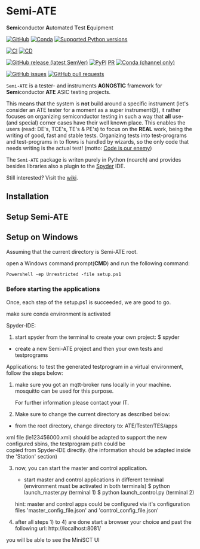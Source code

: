 # Semi-ATE

**Semi**conductor **A**utomated **T**est **E**quipment

[![GitHub](https://img.shields.io/github/license/Semi-ATE/Semi-ATE?color=black)](https://github.com/Semi-ATE/Semi-ATE/blob/main/LICENSE)
[![Conda](https://img.shields.io/conda/pn/conda-forge/starz?color=black)](https://www.lifewire.com/what-is-noarch-package-2193808)
[![Supported Python versions](https://img.shields.io/badge/python-%3E%3D3.7-black)](https://www.python.org/downloads/)

[![CI](https://github.com/Semi-ATE/Semi-ATE/workflows/CI/badge.svg?branch=master)](https://github.com/Semi-ATE/Semi-ATE/actions?query=workflow%3ACI)
[![CD](https://github.com/Semi-ATE/Semi-ATE/workflows/CD/badge.svg)](https://github.com/Semi-ATE/Semi-ATE/actions?query=workflow%3ACD)

[![GitHub release (latest SemVer)](https://img.shields.io/github/v/release/Semi-ATE/Semi-ATE?color=blue&label=GitHub&sort=semver)](https://github.com/Semi-ATE/Semi-ATE/releases/latest)
[![PyPI](https://img.shields.io/pypi/v/Semi-ATE?color=blue&label=PyPI)](https://pypi.org/project/Semi-ATE/)
[PR](https://github.com/conda-forge/staged-recipes/pull/16188)
[![Conda (channel only)](https://img.shields.io/conda/vn/conda-forge/Semi-ATE?color=blue&label=conda-forge)](https://github.com/conda-forge/semi-ate-feedstock)

[![GitHub issues](https://img.shields.io/github/issues/Semi-ATE/Semi-ATE)](https://github.com/Semi-ATE/Semi-ATE/issues)
[![GitHub pull requests](https://img.shields.io/github/issues-pr/Semi-ATE/Semi-ATE)](https://github.com/Semi-ATE/Semi-ATE/pulls)

`Semi-ATE` is a tester- and instruments **AGNOSTIC** framework for **Semi**conductor **ATE** ASIC testing projects.

This means that the system is **not** build around a specific instrument (let's consider an ATE tester for a moment as a super instrument😋), it rather focuses on
organizing semiconductor testing in such a way that **all** use- (and special) corner cases have their well known place. This enables the users (read: DE's, TCE's, TE's & PE's) to focus on the **REAL** work, being the writing of good, fast and stable tests. Organizing tests into test-programs and test-programs in to flows is handled by wizards, so the only code that needs writing is the actual test! (motto: [Code is our enemy](http://www.skrenta.com/2007/05/code_is_our_enemy.html))

The `Semi-ATE` package is writen purely in Python (noarch) and provides besides libraries also a plugin to the [Spyder](https://www.spyder-ide.org/) IDE.

Still interested? Visit the [wiki](https://github.com/ate-org/Semi-ATE/wiki).

## Installation



## Setup Semi-ATE

## Setup on Windows

Assuming that the current directory is Semi-ATE root.

open a Windows command prompt(__CMD__) and run
the following command:

```Console
Powershell -ep Unrestricted -file setup.ps1
```

### Before starting the applications

Once, each step of the setup.ps1 is succeeded, we are good to go.

make sure conda environment is activated

Spyder-IDE:
1) start spyder from the terminal to create your own project:
$ spyder

* create a new Semi-ATE project and then your own tests and testprograms


Applications:
to test the generated testprogram in a virtual environment, follow the steps below:

1) make sure you got an mqtt-broker runs locally in your machine.
mosquitto can be used for this purpose.

    For further information please contact your IT.

2) Make sure to change the current directory as described below:
  - from the root directory, change directory to: ATE/Tester/TES/apps

xml file (le123456000.xml) should be adapted to support the new configured sbins, the testprogram path could be  
copied from Spyder-IDE directly. (the information should be adapted inside the 'Station' section)

3) now, you can start the master and control application.
    * start master and control applications in different terminal (environment must be activated in both terminals)
        $ python launch_master.py (terminal 1)
        $ python launch_control.py (terminal 2)

    hint: master and control apps could be configured via it's configuration files 'master_config_file.json' and 'control_config_file.json'

5) after all steps 1) to 4) are done
start a browser your choice and past the following url: http://localhost:8081/

you will be able to see the MiniSCT UI
